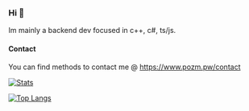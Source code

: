 ### Hi 👋

Im mainly a backend dev focused in c++, c#, ts/js.

#### Contact
You can find methods to contact me @ https://www.pozm.pw/contact

[![Stats](https://github-readme-stats.vercel.app/api?username=pozm&show_icons=true&count_private=true&theme=radical)]()
  
[![Top Langs](https://github-readme-stats.vercel.app/api/top-langs/?username=pozm&hide=css&layout=compact&theme=radical)]()
